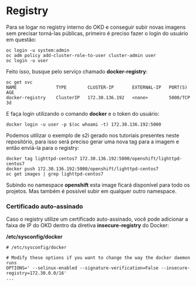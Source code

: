 # Registry

Para se logar no registry interno do OKD e conseguir subir novas imagens sem precisar torná-las públicas, primeiro é preciso fazer o login do usuário em questão:


```
oc login -u system:admin
oc adm policy add-cluster-role-to-user cluster-admin user
oc login -u user
```

Feito isso, busque pelo serviço chamado **docker-registry**:

```
oc get svc
NAME               TYPE        CLUSTER-IP       EXTERNAL-IP   PORT(S)                   AGE
docker-registry    ClusterIP   172.30.136.192   <none>        5000/TCP                  3d
```

E faça login utilizando o comando **docker** e o token do usuário:

```
docker login -u user -p $(oc whoami -t) 172.30.136.192:5000
```

Podemos utilizar o exemplo de s2i gerado nos tutoriais presentes neste repositório, para isso será preciso gerar uma nova tag para a imagem e então enviá-la para o registry:

```
docker tag lighttpd-centos7 172.30.136.192:5000/openshift/lighttpd-centos7
docker push 172.30.136.192:5000/openshift/lighttpd-centos7
oc get images | grep lighttpd-centos7
```

Subindo no namespace **openshift** esta image ficará disponível para todo os projetos. Mas também é possível subir em qualquer outro namespace.

### Certificado auto-assinado

Caso o registry utilize um certificado auto-assinado, você pode adicionar a faixa de IP do OKD dentro da diretiva **insecure-registry** do Docker:

**/etc/sysconfig/docker**
```
# /etc/sysconfig/docker

# Modify these options if you want to change the way the docker daemon runs
OPTIONS=' --selinux-enabled --signature-verification=False --insecure-registry=172.30.0.0/16'
...
```
